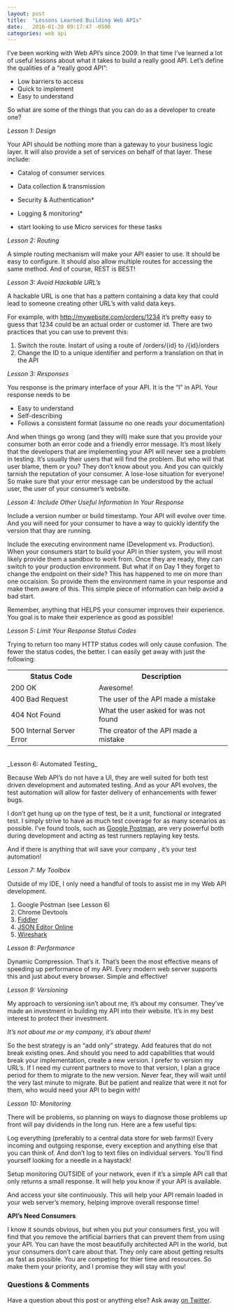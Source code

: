 ```yaml
---
layout: post
title:  "Lessons Learned Building Web APIs"
date:   2016-01-20 09:17:47 -0500
categories: web api
---
```

I’ve been working with Web API’s since 2009\. In that time I’ve learned a lot of useful lessons about what it takes to build a really good API. Let’s define the qualities of a “really good API”:

*   Low barriers to access
*   Quick to implement
*   Easy to understand

So what are some of the things that you can do as a developer to create one?

_Lesson 1: Design_

Your API should be nothing more than a gateway to your business logic layer. It will also provide a set of services on behalf of that layer. These include:

*   Catalog of consumer services
*   Data collection & transmission
*   Security & Authentication*
*   Logging & monitoring*

* start looking to use Micro services for these tasks

_Lesson 2: Routing_

A simple routing mechanism will make your API easier to use. It should be easy to configure. It should also allow multiple routes for accessing the same method. And of course, REST is BEST!

_Lesson 3: Avoid Hackable URL’s_

A hackable URL is one that has a pattern containing a data key that could lead to someone creating other URL’s with valid data keys.

For example, with http://mywebsite.com/orders/1234 it’s pretty easy to guess that 1234 could be an actual order or customer id. There are two practices that you can use to prevent this:

1.  Switch the route. Instart of using a route of /orders/{id} to /{id}/orders
2.  Change the ID to a unique identifier and perform a translation on that in the API

_Lesson 3: Responses_

You response is the primary interface of your API. It is the “I” in API. Your response needs to be

*   Easy to understand
*   Self-describing
*   Follows a consistent format​ (assume no one reads your documentation)

And when things go wrong (and they will) make sure that you provide your consumer both an error code and a friendly error message. It’s most likely that the developers that are implementing your API will never see a problem in testing. It’s usually their users that will find the problem. But who will that user blame, them or you? They don’t know about you. And you can quickly tarnish the reputation of your consumer. A lose-lose situation for everyone! So make sure that your error message can be understood by the actual user, the user of your consumer’s website.

_Lesson 4: Include Other Useful Information In Your Response_

Include a version number or build timestamp. Your API will evolve over time. And you will need for your consumer to have a way to quickly identify the version that thay are running.

Include the executing environment name (Development vs. Production). When your consumers start to build your API in thier system, you will most likely provide them a sandbox to work from. Once they are ready, they can switch to your production environment. But what if on Day 1 they forget to change the endpoint on their side? This has happened to me on more than one occaision. So provide them the environment name in your response and make them aware of this. This simple piece of information can help avoid a bad start.

Remember, anything that HELPS your consumer improves their experience. You goal is to make their experience as good as possible!

_Lesson 5: Limit Your Response Status Codes_

Trying to return too many HTTP status codes will only cause confusion. The fewer the status codes, the better. I can easily get away with just the following:

<table>

<tbody>

<tr>

<th>Status Code</th>

<th>Description</th>

</tr>

<tr>

<td>200 OK</td>

<td>Awesome!</td>

</tr>

<tr>

<td>400 Bad Request</td>

<td>The user of the API made a mistake</td>

</tr>

<tr>

<td>404 Not Found</td>

<td>What the user asked for was not found</td>

</tr>

<tr>

<td>500 Internal Server Error</td>

<td>The creator of the API made a mistake</td>

</tr>

</tbody>

</table>
<br />
_Lesson 6: Automated Testing_

Because Web API’s do not have a UI, they are well suited for both test driven development and automated testing. And as your API evolves, the test automation will allow for faster delivery of enhancements with fewer bugs.

I don’t get hung up on the type of test, be it a unit, functional or integrated test. I simply strive to have as much test coverage for as many scenarios as possible. I’ve found tools, such as [Google Postman](https://chrome.google.com/webstore/detail/postman/fhbjgbiflinjbdggehcddcbncdddomop?hl=en), are very powerful both during development and acting as test runners replaying key tests.

And if there is anything that will save your company , it’s your test automation!

_Lesson 7: My Toolbox_

Outside of my IDE, I only need a handful of tools to assist me in my Web API development.

1.  Google Postman (see Lesson 6)
2.  Chrome Devtools
3.  [Fiddler](http://www.telerik.com/fiddler)
4.  [JSON Editor Online](http://jsoneditoronline.org/)
5.  [Wireshark](https://www.wireshark.org/)

_Lesson 8: Performance_

Dynamic Compression. That’s it. That’s been the most effective means of speeding up performance of my API. Every modern web server supports this and just about every browser. Simple and effective!

_Lesson 9: Versioning_

My approach to versioning isn’t about me, it’s about my consumer. They’ve made an investment in building my API into their website. It’s in my best interest to protect their investment.

_It’s not about me or my company, it’s about them!_

So the best strategy is an “add only” strategy. Add features that do not break existing ones. And should you need to add capabilities that would break your implementation, create a new version. I prefer to version my URL’s. If I need my current partners to move to that version, I plan a grace period for them to migrate to the new version. Never fear, they will wait until the very last minute to migrate. But be patient and realize that were it not for them, who would need your API to begin with!

_Lesson 10: Monitoring_

There will be problems, so planning on ways to diagnose those problems up front will pay dividends in the long run. Here are a few useful tips:

Log everything (preferably to a central data store for web farms)! Every incoming and outgoing response, every exception and anything else that you can think of. And don’t log to text files on individual servers. You’ll find yourself looking for a needle in a haystack!

Setup monitoring OUTSIDE of your network, even if it’s a simple API call that only returns a small response. It will help you know if your API is available.

And access your site continuously. This will help your API remain loaded in your web server’s memory, helping improve overall response time!

**API’s Need Consumers**

I know it sounds obvious, but when you put your consumers first, you will find that you remove the artificial barriers that can prevent them from using your API. You can have the most beautifully architected API in the world, but your consumers don’t care about that. They only care about getting results as fast as possible. You are competing for thier time and resources. So make them your priority, and I promise they will stay with you!

### Questions & Comments

Have a question about this post or anything else?
Ask away [on Twitter](https://twitter.com/stuartdga).


